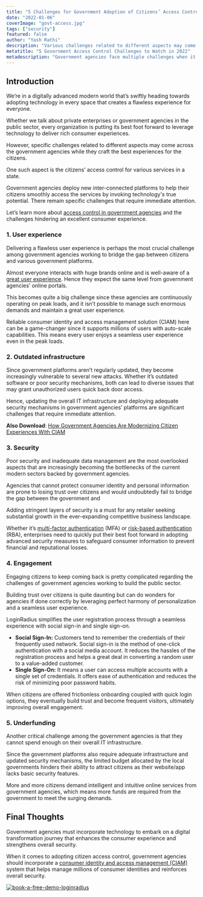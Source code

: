 ```yaml
---
title: "5 Challenges for Government Adoption of Citizens’ Access Control"
date: "2022-01-06"
coverImage: "govt-access.jpg"
tags: ["security"]
featured: false 
author: "Yash Rathi"
description: "Various challenges related to different aspects may come across the government agencies while they craft the best experiences.  One such aspect is the citizens’ access control for various services in a state. This post reveals the multiple challenges government agencies face that hinder citizens’ experience."
metatitle: "5 Government Access Control Challenges to Watch in 2022"
metadescription: "Government agencies face multiple challenges when it comes to the adoption of citizens’ access control. Read on to know more."
---
```


## Introduction

We’re in a digitally advanced modern world that’s swiftly heading towards adopting technology in every space that creates a flawless experience for everyone. 

Whether we talk about private enterprises or government agencies in the public sector, every organization is putting its best foot forward to leverage technology to deliver rich consumer experiences. 

However, specific challenges related to different aspects may come across the government agencies while they craft the best experiences for the citizens. 

One such aspect is the citizens’ access control for various services in a state. 

Government agencies deploy new inter-connected platforms to help their citizens smoothly access the services by invoking technology's true potential. There remain specific challenges that require immediate attention. 

Let’s learn more about [access control in government agencies](https://www.loginradius.com/blog/fuel/loginradius-digital-identity-to-build-the-public-sector-of-the-future/) and the challenges hindering an excellent consumer experience. 


### 1. User experience

Delivering a flawless user experience is perhaps the most crucial challenge among government agencies working to bridge the gap between citizens and various government platforms. 

Almost everyone interacts with huge brands online and is well-aware of a [great user experience](https://www.loginradius.com/blog/fuel/4-tips-secure-frictionless-ux/). Hence they expect the same level from government agencies’ online portals. 

This becomes quite a big challenge since these agencies are continuously operating on peak loads, and it isn’t possible to manage such enormous demands and maintain a great user experience. 

Reliable consumer identity and access management solution (CIAM) here can be a game-changer since it supports millions of users with auto-scale capabilities. This means every user enjoys a seamless user experience even in the peak loads. 


### 2. Outdated infrastructure

Since government platforms aren’t regularly updated, they become increasingly vulnerable to several new attacks. Whether it’s outdated software or poor security mechanisms, both can lead to diverse issues that may grant unauthorized users quick back door access. 

Hence, updating the overall IT infrastructure and deploying adequate security mechanisms in government agencies’ platforms are significant challenges that require immediate attention. 

**Also Download**: [How Government Agencies Are Modernizing Citizen Experiences With CIAM](https://www.loginradius.com/resource/how-government-agencies-are-modernizing-citizen-experiences-with-ciam/) 


### 3. Security

Poor security and inadequate data management are the most overlooked aspects that are increasingly becoming the bottlenecks of the current modern sectors backed by government agencies.

Agencies that cannot protect consumer identity and personal information are prone to losing trust over citizens and would undoubtedly fail to bridge the gap between the government and 

Adding stringent layers of security is a must for any retailer seeking substantial growth in the ever-expanding competitive business landscape.

Whether it’s [multi-factor authentication](https://www.loginradius.com/multi-factor-authentication/) (MFA) or [risk-based authentication](https://www.loginradius.com/blog/start-with-identity/risk-based-authentication/) (RBA), enterprises need to quickly put their best foot forward in adopting advanced security measures to safeguard consumer information to prevent financial and reputational losses.


### 4. Engagement

Engaging citizens to keep coming back is pretty complicated regarding the challenges of government agencies working to build the public sector. 

Building trust over citizens is quite daunting but can do wonders for agencies if done correctly by leveraging perfect harmony of personalization and a seamless user experience.

LoginRadius simplifies the user registration process through a seamless experience with social sign-in and single sign-on.



* **Social Sign-In:** Customers tend to remember the credentials of their frequently used network. Social sign-in is the method of one-click authentication with a social media account. It reduces the hassles of the registration process and helps a great deal in converting a random user to a value-added customer.
* **Single Sign-On:** It means a user can access multiple accounts with a single set of credentials. It offers ease of authentication and reduces the risk of minimizing poor password habits.

When citizens are offered frictionless onboarding coupled with quick login options, they eventually build trust and become frequent visitors, ultimately improving overall engagement. 


### 5. Underfunding 

Another critical challenge among the government agencies is that they cannot spend enough on their overall IT infrastructure. 

Since the government platforms also require adequate infrastructure and updated security mechanisms, the limited budget allocated by the local governments hinders their ability to attract citizens as their website/app lacks basic security features. 

More and more citizens demand intelligent and intuitive online services from government agencies, which means more funds are required from the government to meet the surging demands. 


## Final Thoughts 

Government agencies must incorporate technology to embark on a digital transformation journey that enhances the consumer experience and strengthens overall security. 

When it comes to adopting citizen access control, government agencies should incorporate a [consumer identity and access management (CIAM) ](https://www.loginradius.com/blog/start-with-identity/customer-identity-and-access-management/)system that helps manage millions of consumer identities and reinforces overall security. 




[![book-a-free-demo-loginradius](book-a-demo-loginradius.png)](https://www.loginradius.com/book-a-demo/)
